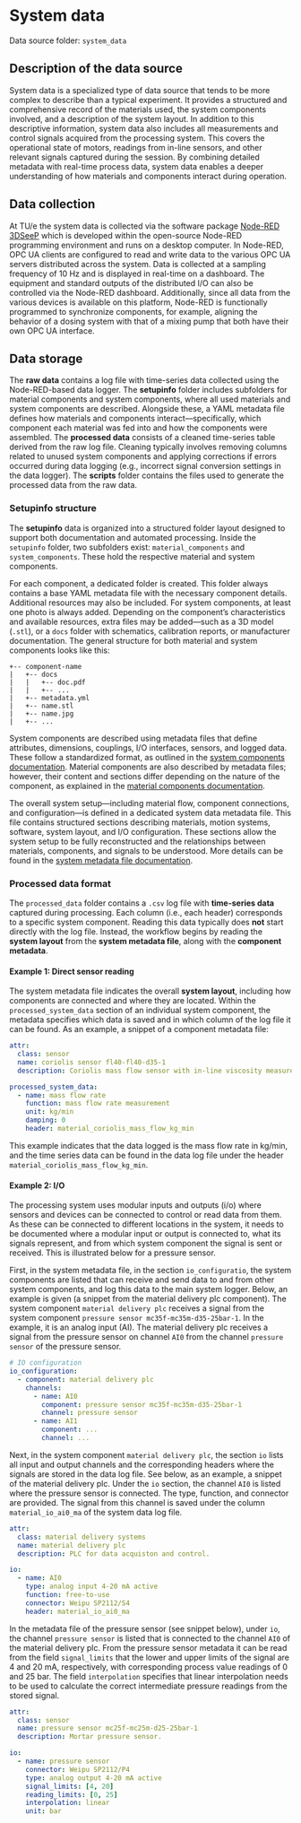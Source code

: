 # System data

Data source folder: `system_data`

## Description of the data source

System data is a specialized type of data source that tends to be more complex to describe than a typical experiment. It provides a structured and comprehensive record of the materials used, the system components involved, and a description of the system layout. In addition to this descriptive information, system data also includes all measurements and control signals acquired from the processing system. This covers the operational state of motors, readings from in-line sensors, and other relevant signals captured during the session. By combining detailed metadata with real-time process data, system data enables a deeper understanding of how materials and components interact during operation. 

## Data collection

At TU/e the system data is collected via the software package [Node-RED 3DSeeP](https://github.com/3DCP-TUe/Node-RED-3DSeeP) which is developed within the open-source Node-RED programming environment and runs on a desktop computer. In Node-RED, OPC UA clients are configured to read and write data to the various OPC UA servers distributed across the system. Data is collected at a sampling frequency of 10 Hz and is displayed in real-time on a dashboard. The equipment and standard outputs of the distributed I/O can also be controlled via the Node-RED dashboard. Additionally, since all data from the various devices is available on this platform, Node-RED is functionally programmed to synchronize components, for example, aligning the behavior of a dosing system with that of a mixing pump that both have their own OPC UA interface. 

## Data storage

The __raw data__ contains a log file with time-series data collected using the Node-RED-based data logger. The __setupinfo__ folder includes subfolders for material components and system components, where all used materials and system components are described. Alongside these, a YAML metadata file defines how materials and components interact—specifically, which component each material was fed into and how the components were assembled. The __processed data__ consists of a cleaned time-series table derived from the raw log file. Cleaning typically involves removing columns related to unused system components and applying corrections if errors occurred during data logging (e.g., incorrect signal conversion settings in the data logger). The __scripts__ folder contains the files used to generate the processed data from the raw data.

### Setupinfo structure

The __setupinfo__ data is organized into a structured folder layout designed to support both documentation and automated processing. Inside the `setupinfo` folder, two subfolders exist: `material_components` and `system_components`. These hold the respective material and system components.  

For each component, a dedicated folder is created. This folder always contains a base YAML metadata file with the necessary component details. Additional resources may also be included. For system components, at least one photo is always added. Depending on the component’s characteristics and available resources, extra files may be added—such as a 3D model (`.stl`), or a `docs` folder with schematics, calibration reports, or manufacturer documentation. The general structure for both material and system components looks like this:

```
+-- component-name
|   +-- docs
|   |   +-- doc.pdf
|   |   +-- ...
|   +-- metadata.yml
|   +-- name.stl
|   +-- name.jpg
|   +-- ...
```

System components are described using metadata files that define attributes, dimensions, couplings, I/O interfaces, sensors, and logged data. These follow a standardized format, as outlined in the [system components documentation](system_components.md). Material components are also described by metadata files; however, their content and sections differ depending on the nature of the component, as explained in the [material components documentation](system_components.md).

The overall system setup—including material flow, component connections, and configuration—is defined in a dedicated system data metadata file. This file contains structured sections describing materials, motion systems, software, system layout, and I/O configuration. These sections allow the system setup to be fully reconstructed and the relationships between materials, components, and signals to be understood. More details can be found in the [system metadata file documentation](metadata_file.md).

### Processed data format

The `processed_data` folder contains a `.csv` log file with **time-series data** captured during processing. Each column (i.e., each header) corresponds to a specific system component. Reading this data typically does **not** start directly with the log file. Instead, the workflow begins by reading the **system layout** from the **system metadata file**, along with the **component metadata**.  

#### Example 1: Direct sensor reading

The system metadata file indicates the overall **system layout**, including how components are connected and where they are located. Within the `processed_system_data` section of an individual system component, the metadata specifies which data is saved and in which column of the log file it can be found. As an example, a snippet of a component metadata file:  

```yaml
attr:
  class: sensor
  name: coriolis sensor fl40-fl40-d35-1
  description: Coriolis mass flow sensor with in-line viscosity measurement. 

processed_system_data:
  - name: mass flow rate
    function: mass flow rate measurement
    unit: kg/min
    damping: 0
    header: material_coriolis_mass_flow_kg_min
```

This example indicates that the data logged is the mass flow rate in kg/min, and the time series data can be found in the data log file under the header `material_coriolis_mass_flow_kg_min`.

#### Example 2: I/O

The processing system uses modular inputs and outputs (i/o) where sensors and devices can be connected to control or read data from them. As these can be connected to different locations in the system, it needs to be documented where a modular input or output is connected to, what its signals represent, and from which system component the signal is sent or received. This is illustrated below for a pressure sensor.  

First, in the system metadata file, in the section `io_configuratio`, the system components are listed that can receive and send data to and from other system components, and log this data to the main system logger. Below, an example is given (a snippet from the material delivery plc component). The system component `material delivery plc` receives a signal from the system component `pressure sensor mc35f-mc35m-d35-25bar-1`. In the example, it is an analog input (AI). The material delivery plc receives a signal from the pressure sensor on channel `AI0` from the channel `pressure sensor` of the pressure sensor.  

```yaml
# IO configuration
io_configuration:
  - component: material delivery plc
    channels:
      - name: AI0
        component: pressure sensor mc35f-mc35m-d35-25bar-1
        channel: pressure sensor
      - name: AI1
        component: ...
        channel: ...
```

Next, in the system component `material delivery plc`, the section `io` lists all input and output channels and the corresponding headers where the signals are stored in the data log file. See below, as an example, a snippet of the material delivery plc. Under the `io` section, the channel `AI0` is listed where the pressure sensor is connected. The type, function, and connector are provided. The signal from this channel is saved under the column `material_io_ai0_ma` of the system data log file.

```yaml
attr:
  class: material delivery systems
  name: material delivery plc
  description: PLC for data acquiston and control. 

io:
  - name: AI0
    type: analog input 4-20 mA active
    function: free-to-use
    connector: Weipu SP2112/S4
    header: material_io_ai0_ma
```

In the metadata file of the pressure sensor (see snippet below), under `io`, the channel `pressure sensor` is listed that is connected to the channel `AI0` of the material delivery plc. From the pressure sensor metadata it can be read from the field `signal_limits` that the lower and upper limits of the signal are 4 and 20 mA, respectively, with corresponding process value readings of 0 and 25 bar. The field `interpolation` specifies that linear interpolation needs to be used to calculate the correct intermediate pressure readings from the stored signal. 

```yaml
attr:
  class: sensor
  name: pressure sensor mc25f-mc25m-d25-25bar-1
  description: Mortar pressure sensor. 

io:
  - name: pressure sensor
    connector: Weipu SP2112/P4
    type: analog output 4-20 mA active
    signal_limits: [4, 20]
    reading_limits: [0, 25]
    interpolation: linear
    unit: bar
```